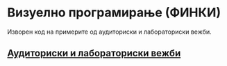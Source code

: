 # Визуелно програмирање (ФИНКИ) 

Изворен код на примерите од аудиториски и лабораториски вежби.

## [Аудиториски и лабораториски вежби](https://github.com/tdelev/VP/wiki)
